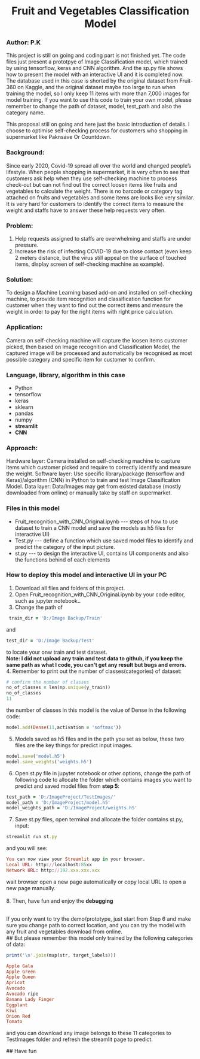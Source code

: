 <h1 align="center">Fruit and Vegetables Classification Model</h1>
<h3>Author: P.K</h3>
<p align="left">This project is still on going and coding part is not finished yet. The code files just present a prototpye of Image Classification model, which trained by using tensorflow, keras and CNN algorithm. And the sp.py file shows how to present the model with an interactive UI and it is completed now.
The database used in this case is shorted by the original dataset from Fruit-360 on Kaggle, and the original dataset maybe too large to run when training the model, so I only keep 11 items with more than 7,000 images for model training. 
If you want to use this code to train your own model, please remember to change the path of dataset, model, test_path and also the category name.</p>


This proposal still on going and here just the basic introduction of details. I choose to optimise self-checking process for customers who shopping in supermarket like Paknsave Or Countdown.




### Background: 
Since early 2020, Covid-19 spread all over the world and changed people’s lifestyle. When people shopping in supermarket, it is very often to see that customers ask help when they use self-checking machine to process check-out but can not find out the correct loosen items like fruits and vegetables to calculate the weight. There is no barcode or category tag attached on fruits and vegetables and some items are looks like very similar. It is very hard for customers to identify the correct items to measure the weight and staffs have to answer these help requests very often.

### Problem:
1. Help requests assigned to staffs are overwhelming and staffs are under pressure.
2. Increase the risk of infecting COVID-19 due to close contact (even keep 2 meters distance, but the virus still appeal on the surface of touched items, display screen of self-checking machine as example).

### Solution: 
To design a Machine Learning based add-on and installed on self-checking machine, to provide item recognition and classification function for customer when they want to find out the correct items and measure the weight in order to pay for the right items with right price calculation. 

### Application: 
Camera on self-checking machine will capture the loosen items customer picked, then based on Image recognition and Classification Model, the captured image will be processed and automatically be recognised as most possible category and specific item for customer to confirm.

### Language, library, algorithm in this case
- Python
- tensorflow
- keras
- sklearn
- pandas
- numpy
- **streamlit**
- **CNN**

### Approach: 
Hardware layer: Camera installed on self-checking machine to capture items which customer picked and require to correctly identify and measure the weight.
Software layer: Use specific library/package (tensorflow and Keras)/algorithm (CNN) in Python to train and test Image Classification Model. 
Data layer: Data/Images may get from existed database (mostly downloaded from online) or manually take by staff on supermarket.

### Files in this model
- Fruit_recognition_with_CNN_Original.ipynb --- steps of how to use dataset to train a CNN model and save the models as h5 files for interactive UI)
- Test.py --- define a function which use saved model files to identify and predict the category of the input picture.
- st.py --- to design the interactive UI, contains UI components and also the functions behind of each elements

### How to deploy this model and interactive UI in your PC
1. Download all files and folders of this project.
2. Open Fruit_recognition_with_CNN_Original.ipynb by your code editor, such as jupyter notebook..
3. Change the path of 
```ruby
 train_dir = 'D:/Image Backup/Train'
 ```
 and
 ```ruby
test_dir = 'D:/Image Backup/Test'
```
to locate your onw train and test dataset.<br />
**Note: I did not upload any train and test data to github, if you keep the same path as what I code, you can't get any result but bugs and errors.** <br />
4. Remember to print out the number of classes(categories) of dataset:
```ruby
# confirm the number of classes 
no_of_classes = len(np.unique(y_train))
no_of_classes
11
```
the number of classes in this model is the value of Dense in the following code:
```ruby
model.add(Dense(11,activation = 'softmax'))
```
5. Models saved as h5 files and in the path you set as below, these two files are the key things for predict input images.
```ruby
model.save('model.h5')
model.save_weights('weights.h5')
```
6. Open st.py file in jupyter notebook or other options, change the path of following code to allocate the folder which contains images you want to predict and saved model files from **step 5**:
```ruby
test_path = 'D:/ImageProject/TestImages/'
model_path = 'D:/ImageProject/model.h5'
model_weights_path = 'D:/ImageProject/weights.h5'
```
7. Save st.py files, open terminal and allocate the folder contains st.py, input:
```ruby
streamlit run st.py
```
and you will see:
```ruby
You can now view your Streamlit app in your browser.
Local URL: http://localhost:85xx
Network URL: http://192.xxx.xxx.xxx
```
wait browser open a new page automatically or copy local URL to open a new page manually.<br />
<br />
8. Then, have fun and enjoy the **debugging**
<br />
<br />
<p>If you only want to try the demo/prototype, just start from Step 6 and make sure you change path to correct location, and you can try the model with any fruit and vegetables download from online. <br />
## But please remember this model only trained by the following categories of data:<p/>
 
```ruby
print('\n'.join(map(str, target_labels)))

Apple Gala
Apple Green
Apple Queen
Apricot
Avocado
Avocado ripe
Banana Lady Finger
Eggplant
Kiwi
Onion Red
Tomato
```
<p>and you can download any image belongs to these 11 categories to TestImages folder and refresh the streamlit page to predict.<p/>
## Have fun

